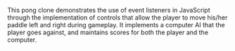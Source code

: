 This pong clone demonstrates the use of event listeners in JavaScript through the implementation of controls that allow the player to move his/her paddle left and right during gameplay. It implements a computer AI that the player goes against, and maintains scores for both the player and the computer. 

